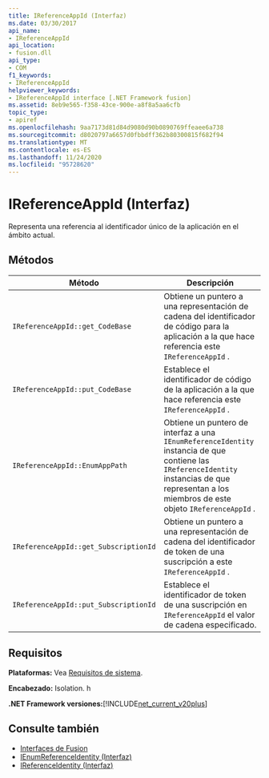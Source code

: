 ```yaml
---
title: IReferenceAppId (Interfaz)
ms.date: 03/30/2017
api_name:
- IReferenceAppId
api_location:
- fusion.dll
api_type:
- COM
f1_keywords:
- IReferenceAppId
helpviewer_keywords:
- IReferenceAppId interface [.NET Framework fusion]
ms.assetid: 8eb9e565-f358-43ce-900e-a8f8a5aa6cfb
topic_type:
- apiref
ms.openlocfilehash: 9aa7173d81d84d9080d90b0890769ffeaee6a738
ms.sourcegitcommit: d8020797a6657d0fbbdff362b80300815f682f94
ms.translationtype: MT
ms.contentlocale: es-ES
ms.lasthandoff: 11/24/2020
ms.locfileid: "95728620"
---
```

# <a name="ireferenceappid-interface"></a>IReferenceAppId (Interfaz)

Representa una referencia al identificador único de la aplicación en el ámbito actual.  
  
## <a name="methods"></a>Métodos  
  
|Método|Descripción|  
|------------|-----------------|  
|`IReferenceAppId::get_CodeBase`|Obtiene un puntero a una representación de cadena del identificador de código para la aplicación a la que hace referencia este `IReferenceAppId` .|  
|`IReferenceAppId::put_CodeBase`|Establece el identificador de código de la aplicación a la que hace referencia este `IReferenceAppId` .|  
|`IReferenceAppId::EnumAppPath`|Obtiene un puntero de interfaz a una `IEnumReferenceIdentity` instancia de que contiene las `IReferenceIdentity` instancias de que representan a los miembros de este objeto `IReferenceAppId` .|  
|`IReferenceAppId::get_SubscriptionId`|Obtiene un puntero a una representación de cadena del identificador de token de una suscripción a este `IReferenceAppId` .|  
|`IReferenceAppId::put_SubscriptionId`|Establece el identificador de token de una suscripción en `IReferenceAppId` el valor de cadena especificado.|  
  
## <a name="requirements"></a>Requisitos  

 **Plataformas:** Vea [Requisitos de sistema](../../get-started/system-requirements.md).  
  
 **Encabezado:** Isolation. h  
  
 **.NET Framework versiones:**[!INCLUDE[net_current_v20plus](../../../../includes/net-current-v20plus-md.md)]  
  
## <a name="see-also"></a>Consulte también

- [Interfaces de Fusion](fusion-interfaces.md)
- [IEnumReferenceIdentity (Interfaz)](ienumreferenceidentity-interface.md)
- [IReferenceIdentity (Interfaz)](ireferenceidentity-interface.md)
